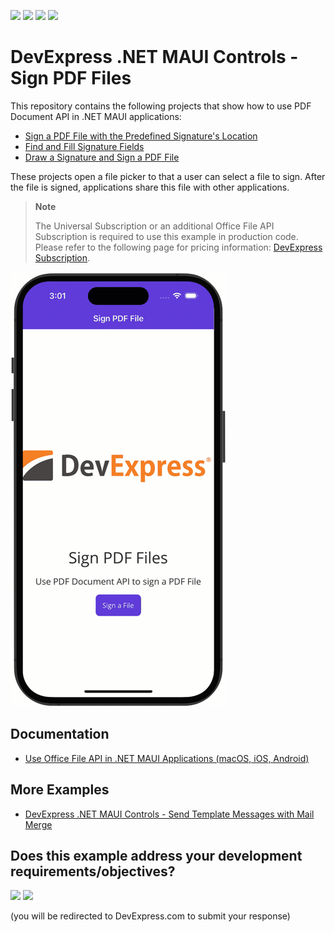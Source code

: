 <!-- default badges list -->
![](https://img.shields.io/endpoint?url=https://codecentral.devexpress.com/api/v1/VersionRange/648090273/23.1.3%2B)
[![](https://img.shields.io/badge/Open_in_DevExpress_Support_Center-FF7200?style=flat-square&logo=DevExpress&logoColor=white)](https://supportcenter.devexpress.com/ticket/details/T1169358)
[![](https://img.shields.io/badge/📖_How_to_use_DevExpress_Examples-e9f6fc?style=flat-square)](https://docs.devexpress.com/GeneralInformation/403183)
[![](https://img.shields.io/badge/💬_Leave_Feedback-feecdd?style=flat-square)](#does-this-example-address-your-development-requirementsobjectives)
<!-- default badges end -->
# DevExpress .NET MAUI Controls - Sign PDF Files

This repository contains the following projects that show how to use PDF Document API in .NET MAUI applications:

* [Sign a PDF File with the Predefined Signature's Location](./CS/1-Get_Started/README.md)
* [Find and Fill Signature Fields](./CS/2-Detect_Signature_Field/README.md)
* [Draw a Signature and Sign a PDF File](./CS/3-Draw_a_Custom_Signature/README.md)

These projects open a file picker to that a user can select a file to sign. After the file is signed, applications share this file with other applications.

> **Note**
>
> The Universal Subscription or an additional Office File API Subscription is required to use this example in production code. Please refer to the following page for pricing information: [DevExpress Subscription](https://www.devexpress.com/Subscriptions/).

![maui application with office file api](./media/image.gif)

## Documentation

* [Use Office File API in .NET MAUI Applications (macOS, iOS, Android)](https://docs.devexpress.com/OfficeFileAPI/404423/use-pdf-document-api-in-net-maui-applications?v=23.1)

## More Examples

* [DevExpress .NET MAUI Controls - Send Template Messages with Mail Merge](https://github.com/DevExpress-Examples/maui-mail-merge)
<!-- feedback -->
## Does this example address your development requirements/objectives?

[<img src="https://www.devexpress.com/support/examples/i/yes-button.svg"/>](https://www.devexpress.com/support/examples/survey.xml?utm_source=github&utm_campaign=maui-sign-pdf-files&~~~was_helpful=yes) [<img src="https://www.devexpress.com/support/examples/i/no-button.svg"/>](https://www.devexpress.com/support/examples/survey.xml?utm_source=github&utm_campaign=maui-sign-pdf-files&~~~was_helpful=no)

(you will be redirected to DevExpress.com to submit your response)
<!-- feedback end -->
